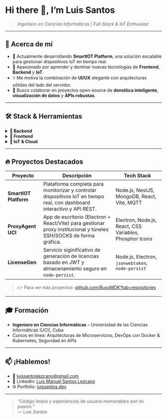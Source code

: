 # Hi there 👋, I’m Luis Santos

> _Ingeniero en Ciencias Informáticas | Full-Stack & IoT Enthusiast_

---

## 🚀 Acerca de mí

- 🔭 Actualmente desarrollando **SmartIOT Platform**, una solución escalable para gestionar dispositivos IoT en tiempo real.  
- 🌱 Apasionado por aprender y dominar nuevas tecnologías de **Frontend**, **Backend** y **IoT**.  
- ⚡ Me motiva la combinación de **UI/UX** elegante con arquitecturas sólidas del lado del servidor.  
- 👯 Busco colaborar en proyectos open-source de **domótica inteligente**, **visualización de datos** y **APIs robustas**.

---

## 🛠️ Stack & Herramientas

<details>
<summary><strong>🔧 Backend</strong></summary>

- **Lenguajes**: JavaScript (ES6+), TypeScript  
- **Frameworks**:  
  - 🟢 **Node.js** + Express  
  - 🟢 **NestJS**  
- **Bases de datos**: MongoDB, PostgreSQL  
- **DevOps & CI/CD**: Docker, GitHub Actions, Jenkins  

</details>

<details>
<summary><strong>🎨 Frontend</strong></summary>

- **Lenguajes**: TypeScript, JavaScript  
- **Frameworks**:  
  - 🔷 **React** + Vite  
  - 🔷 **Angular**  
- **Estilos**: Tailwind CSS, SCSS, Styled Components  
- **Herramientas**: Webpack, ESLint, Prettier  

</details>

<details>
<summary><strong>📡 IoT & Cloud</strong></summary>

- **Protocolos**: MQTT, HTTP/REST  
- **Plataformas**: AWS IoT Core, Azure IoT Hub  
- **Microcontroladores**: ESP32, Raspberry Pi  

</details>

---

## 🔥 Proyectos Destacados

| Proyecto           | Descripción                                                                                                           | Tech Stack                                                  |
| ------------------ | --------------------------------------------------------------------------------------------------------------------- | ----------------------------------------------------------- |
| **SmartIOT Platform** | Plataforma completa para monitorizar y controlar dispositivos IoT en tiempo real, con dashboard interactivo y API REST. | Node.js, NestJS, MongoDB, React, Vite, MQTT                |
| **ProxyAgent UCI**    | App de escritorio (Electron + React/Vite) para gestionar proxy institucional y túneles SSH/SOCKS de forma gráfica.     | Electron, Node.js, React, CSS Variables, Phosphor Icons    |
| **LicenseGen**        | Servicio siginificativo de generación de licencias basado en JWT y almacenamiento seguro en `node-persist`.        | Node.js, Electron, `jsonwebtoken`, `node-persist`          |

> 👉 Para ver más proyectos: [github.com/RusoMDK?tab=repositories](https://github.com/RusoMDK?tab=repositories)

---

## 🎓 Formación

- **Ingeniero en Ciencias Informáticas** – Universidad de las Ciencias Informáticas (UCI), Cuba  
- Cursos en línea: Arquitecturas de Microservicios, DevOps con Docker & Kubernetes, Seguridad en APIs  

---

## 📫 ¡Hablemos!

- 📧 [luissantoslezcano@gmail.com](mailto:luisantoslezcano@gmail.com)
- 💼 LinkedIn: [Luis Manuel Santos Lezcano](https://www.linkedin.com/in/luis-manuel-santos-lezcano-633956108/)
- 🌐 Portfolio: [luissantos.dev](https://luissantos.dev)  

---

> _“Código limpio y experiencias de usuario memorables son mi pasión.”_  
> _— Luis Santos_  
